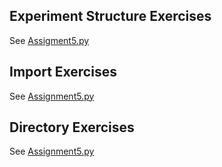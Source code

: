 ## Experiment Structure Exercises
See [Assigment5.py](https://github.com/EGuidry/Psych403/blob/main/Assignment5/Assignment5.py)

## Import Exercises
See [Assignment5.py](https://github.com/EGuidry/Psych403/blob/main/Assignment5/Assignment5.py)

## Directory Exercises
See [Assignment5.py](https://github.com/EGuidry/Psych403/blob/main/Assignment5/Assignment5.py)

